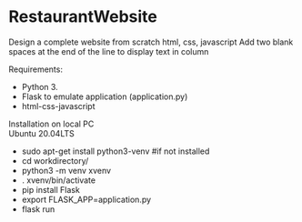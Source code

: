 # RestaurantWebsite
Design a complete website from scratch html, css, javascript
Add two blank spaces at the end of the line to display text in column

Requirements:  
 - Python 3.  
 - Flask to emulate application (application.py)  
 - html-css-javascript
 
Installation on local PC  
Ubuntu 20.04LTS  
 - sudo apt-get install python3-venv #if not installed  
 - cd workdirectory/  
 - python3 -m venv xvenv  
 - . xvenv/bin/activate  
 - pip install Flask  
 - export FLASK_APP=application.py  
 - flask run  

